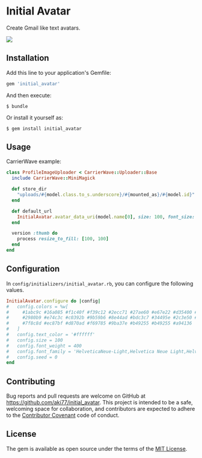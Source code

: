 # Initial Avatar

Create Gmail like text avatars.

![](https://cldup.com/IbyArDI6fV.png)

## Installation

Add this line to your application's Gemfile:

```ruby
gem 'initial_avatar'
```

And then execute:

```
$ bundle
```

Or install it yourself as:

```
$ gem install initial_avatar
```

## Usage

CarrierWave example:

```ruby
class ProfileImageUploader < CarrierWave::Uploader::Base
  include CarrierWave::MiniMagick

  def store_dir
    "uploads/#{model.class.to_s.underscore}/#{mounted_as}/#{model.id}"
  end

  def default_url
    InitialAvatar.avatar_data_uri(model.name[0], size: 100, font_size: 70)
  end

  version :thumb do
    process resize_to_fill: [100, 100]
  end
end
```

## Configuration

In `config/initializers/initial_avatar.rb`, you can configure the following values.

```ruby
InitialAvatar.configure do |config|
#   config.colors = %w[
#     #1abc9c #16a085 #f1c40f #f39c12 #2ecc71 #27ae60 #e67e22 #d35400 #3498db
#     #2980b9 #e74c3c #c0392b #9b59b6 #8e44ad #bdc3c7 #34495e #2c3e50 #95a5a6
#     #7f8c8d #ec87bf #d870ad #f69785 #9ba37e #b49255 #b49255 #a94136
#   ]
#   config.text_color = '#ffffff'
#   config.size = 100
#   config.font_weight = 400
#   config.font_family = 'HelveticaNeue-Light,Helvetica Neue Light,Helvetica Neue,Helvetica, Arial,Lucida Grande, sans-serif'
#   config.seed = 0
end
```

## Contributing

Bug reports and pull requests are welcome on GitHub at https://github.com/aki77/initial_avatar. This project is intended to be a safe, welcoming space for collaboration, and contributors are expected to adhere to the [Contributor Covenant](http://contributor-covenant.org) code of conduct.

## License

The gem is available as open source under the terms of the [MIT License](https://opensource.org/licenses/MIT).
